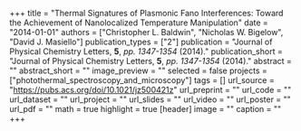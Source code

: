 +++
title = "Thermal Signatures of Plasmonic Fano Interferences: Toward the Achievement of Nanolocalized Temperature Manipulation"
date = "2014-01-01"
authors = ["Christopher L. Baldwin", "Nicholas W. Bigelow", "David J. Masiello"]
publication_types = ["2"]
publication = "Journal of Physical Chemistry Letters, **5**, _pp. 1347-1354_ (2014)."
publication_short = "Journal of Physical Chemistry Letters, **5**, _pp. 1347-1354_ (2014)."
abstract = ""
abstract_short = ""
image_preview = ""
selected = false
projects = ["photothermal_spectroscopy_and_microscopy"]
tags = []
url_source = "https://pubs.acs.org/doi/10.1021/jz500421z"
url_preprint = ""
url_code = ""
url_dataset = ""
url_project = ""
url_slides = ""
url_video = ""
url_poster = ""
url_pdf = ""
math = true
highlight = true
[header]
image = ""
caption = ""
+++
